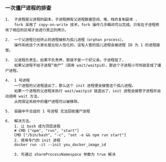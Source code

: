 ### 一次僵尸进程的排查

    1.  子进程是父进程的副本，子进程拥有父进程数据空间、堆、栈的复制副本 ，
        fork 采用了 copy-on-write 技术，fork 操作几乎瞬间可以完成。只有在子进程修改了相应的区域才会进行真正的拷贝。

    2.  一个父进程已经终止的进程被称为孤儿进程（orphan process）。
        操作系统这个大家长是比较人性化的，没有人管的孤儿进程会被进程 ID 为 1 的进程接管。

    3.  父进程负责生，如果不负责养，那就不是一个好父亲。子进程挂了，
        如果父进程不给子进程“收尸”（调用 wait/waitpid），那这个子进程小可怜就变成了僵尸进程。

    4.  1 号进程
        一个进程的父进程退出了，那么这个 init 进程便会接管这个孤儿进程。
        如果一个进程的父进程未执行 wait/waitpid 就退出了，init 进程会接管子进程并自动调用 wait 方法，
        从而保证系统中的僵尸进程可以被移除。

    5.  容器中不合适的 1 号进程 无法回收僵尸进程

    6.  解决方法， 
        1. 让 bash 成为顶层进程
        # CMD ["npm", "run", "start"]
        CMD ["/bin/bash", "-c", "set -e && npm run start"] 
        2. 使用专门的 init 进程
        docker run -it --init you_docker_image_id

        3. 可通过 shareProcessNamespace 参数为 true 解决